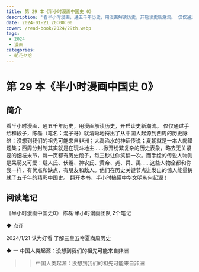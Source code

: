 ```yaml
---
title: 第 29 本《半小时漫画中国史 0》
description: '看半小时漫画，通五千年历史，用漫画解读历史，开启读史新潮流。 仅仅通过手绘和段子，陈磊（笔名：混子哥）就清晰地捋出了从中国人起源到西周的历史脉络：没想到我们的祖先可能来自非洲；大禹治水的神话传说；夏朝就是一本人肉错题集；西周分封制其实就是在玩斗地主……掀开纷繁复杂的历史表象，略去无关紧要的细枝末节，每一页都有历史段子，每三秒让你笑翻一次。而手绘的传说人物则是呆萌又可爱：燧人氏、伏羲、神农氏、黄帝、尧、舜、禹……这些人物全都和你我一样，有优点和缺点，有朋友和敌人。他们在历史关键节点迸发出的惊人能量铸就了五千年的精彩中国史。 翻开本书，半小时搞懂中华文明从何起源！'
date: 2024-01-21 20:00:00
cover: /read-book/2024/29th.webp
tags:
 - 2024
 - 漫画
categories:
 - 朝花夕拾
---
```

# 第 29 本《半小时漫画中国史 0》

## 简介
看半小时漫画，通五千年历史，用漫画解读历史，开启读史新潮流。 仅仅通过手绘和段子，陈磊（笔名：混子哥）就清晰地捋出了从中国人起源到西周的历史脉络：没想到我们的祖先可能来自非洲；大禹治水的神话传说；夏朝就是一本人肉错题集；西周分封制其实就是在玩斗地主……掀开纷繁复杂的历史表象，略去无关紧要的细枝末节，每一页都有历史段子，每三秒让你笑翻一次。而手绘的传说人物则是呆萌又可爱：燧人氏、伏羲、神农氏、黄帝、尧、舜、禹……这些人物全都和你我一样，有优点和缺点，有朋友和敌人。他们在历史关键节点迸发出的惊人能量铸就了五千年的精彩中国史。 翻开本书，半小时搞懂中华文明从何起源！

## 阅读笔记
《半小时漫画中国史0》
陈磊·半小时漫画团队
2个笔记

◆  点评

2024/1/21 认为好看
了解三皇五帝夏商周历史

◆  一 中国人类起源：没想到我们的祖先可能来自非洲

>> 中国人类起源：没想到我们的祖先可能来自非洲
